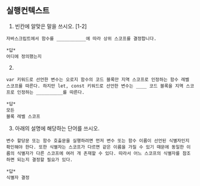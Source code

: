 ## 실행컨텍스트
1. 빈칸에 알맞은 말을 쓰시오. [1-2]
``` 
자바스크립트에서 함수를 ___________에 따라 상위 스코프를 결정합니다.
``` 

``` 
*답*
어디에 정의했는지
```

2. 
``` 
var 키워드로 선언한 변수는 오로지 함수의 코드 블록만 지역 스코프로 인정하는 함수 레벨 스코프를 따른다. 하지만 let, const 키워드로 선언한 변수는 ____ 코드 블록을 지역 스코프로 인정하는 __________를 따른다.
``` 
``` 
*답*
모든
블록 레벨 스코프
```

3. 아래의 설명에 해당하는 단어를 쓰시오.
```
변수 할당문 또는 함수 호출문을 실행하려면 먼저 변수 또는 함수 이름이 선언된 식별자인지 확인해야 한다. 또한 식별자는 스코프가 다르면 같은 이름을 가질 수 있기 때문에 동일한 이름의 식별자가 다른 스코프에 여러 개 존재할 수 있다. 따라서 어느 스코프의 식별자를 참조하면 되는지 결정할 필요가 있다. 
```

```
*답*
식별자 결정
```
